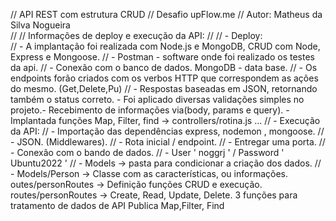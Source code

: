 //  API REST com estrutura CRUD
//  Desafio upFlow.me
//  Autor: Matheus da Silva Nogueira  
//
//  Informações de deploy e execução da API:
//
//  - Deploy:               
//           - A implantação foi realizada com Node.js e MongoDB, CRUD com Node, Express e Mongoose.
//           - Postman - software onde foi realizado os testes da api.
//           - Conexão com o banco de dados. MongoDB - data base.
//           - Os endpoints forão criados com os verbos HTTP que correspondem as ações do mesmo. (Get,Delete,Pu)
//           - Respostas baseadas em JSON, retornando também o status correto. 
             - Foi aplicado diversas validações simples no projeto.- Recebimento de informações via(body, params e query).  - Implantada funções Map,                      Filter, find -> controllers/rotina.js  ...
// - Execução da API:
//           - Importação das dependências express, nodemon , mongoose.
//           - JSON.  (Middlewares).
//           - Rota inicial / endpoint.
//           - Entregar uma porta.
//           - Conexão com o bando de dados.
//           - User ' noggrj ' / Password ' Ubuntu2022 '
//           - Models -> pasta para condicionar a criação dos dados.
//           - Models/Person -> Classe com as características, ou informações.
outes/personRoutes -> Definição funções CRUD e execução.
routes/personRoutes -> Create, Read, Update, Delete. 
3 funções para tratamento de dados de API Publica
Map,Filter, Find
